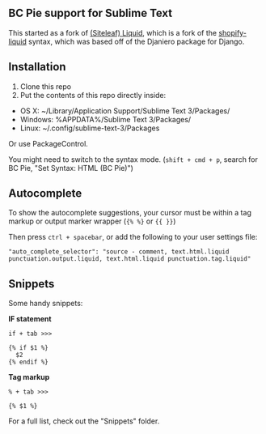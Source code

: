 ## BC Pie support for Sublime Text

This started as a fork of [(Siteleaf) Liquid](https://github.com/siteleaf/liquid-syntax-mode), which is a fork of the [shopify-liquid](https://bitbucket.org/granteagon/shopify-liquid) syntax, which was based off of the Djaniero package for Django.

## Installation

1. Clone this repo
2. Put the contents of this repo directly inside:

 - OS X: ~/Library/Application Support/Sublime Text 3/Packages/
 - Windows: %APPDATA%/Sublime Text 3/Packages/
 - Linux: ~/.config/sublime-text-3/Packages

Or use PackageControl.

You might need to switch to the syntax mode. (`shift + cmd + p`, search for BC Pie, "Set Syntax: HTML (BC Pie)")

## Autocomplete

To show the autocomplete suggestions, your cursor must be within a tag markup or output marker wrapper (`{% %}` or `{{ }}`)

Then press `ctrl + spacebar`, or add the following to your user settings file:

```
"auto_complete_selector": "source - comment, text.html.liquid punctuation.output.liquid, text.html.liquid punctuation.tag.liquid"
```

## Snippets

Some handy snippets:

**IF statement**

```
if + tab >>>

{% if $1 %}
  $2
{% endif %}
```

**Tag markup**

```
% + tab >>>

{% $1 %}
```

For a full list, check out the "Snippets" folder.
